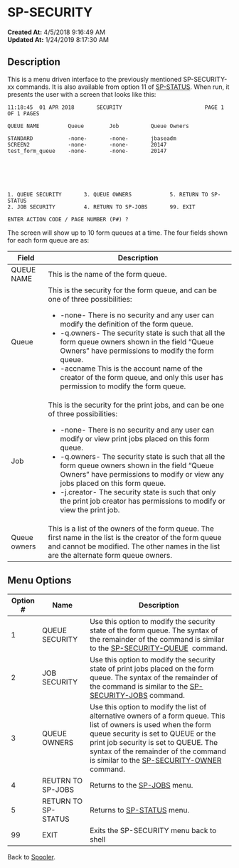 # SP-SECURITY 

**Created At:** 4/5/2018 9:16:49 AM  
**Updated At:** 1/24/2019 8:17:30 AM  


## Description 

This is a menu driven interface to the previously mentioned SP-SECURITY-xx commands. It is also available from option 11 of [SP-STATUS](306265-untitled-question). When run, it presents the user with a screen that looks like this:

```
11:18:45  01 APR 2018       SECURITY                          PAGE 1 OF 1 PAGES

QUEUE NAME         Queue        Job          Queue Owners

STANDARD           -none-       -none-       jbaseadm
SCREEN2            -none-       -none-       20147
test_form_queue    -none-       -none-       20147






1. QUEUE SECURITY       3. QUEUE OWNERS            5. RETURN TO SP-STATUS
2. JOB SECURITY         4. RETURN TO SP-JOBS       99. EXIT

ENTER ACTION CODE / PAGE NUMBER (P#) ?
```

The screen will show up to 10 form queues at a time. The four fields shown for each form queue are as:


| Field<br> | Description<br> |
| --- | --- |
| QUEUE NAME<br> | This is the name of the form queue.<br> |
| Queue<br> | This is the security for the form queue, and can be one of three possibilities:<ul><li>-none- There is no security and any user can modify the definition of the form queue.</li><li>-q.owners- The security state is such that all the form queue owners shown in the field &ldquo;Queue Owners&rdquo; have permissions to modify the form queue.</li><li>-accname This is the account name of the creator of the form queue, and only this user has permission to modify the form queue.</li></ul> |
| Job<br> | This is the security for the print jobs, and can be one of three possibilities:<ul><li>-none- There is no security and any user can modify or view print jobs placed on this form queue.</li><li>-q.owners- The security state is such that all the form queue owners shown in the field &ldquo;Queue Owners&rdquo; have permissions to modify or view any jobs placed on this form queue.</li><li>-j.creator- The security state is such that only the print job creator has permissions to modify or view the print job.</li></ul> |
| Queue owners<br> | This is a list of the owners of the form queue. The first name in the list is the creator of the form queue and cannot be modified. The other names in the list are the alternate form queue owners.<br> |




## Menu Options 


| Option #<br> | Name<br> | Description<br> |
| --- | --- | --- |
| 1<br> | QUEUE SECURITY<br> | Use this option to modify the security state of the form queue. The syntax of the remainder of the command is similar to the [SP-SECURITY-QUEUE](306443-untitled-question)  command.<br> |
| 2<br> | JOB SECURITY<br> | Use this option to modify the security state of print jobs placed on the form queue. The syntax of the remainder of the command is similar to the [SP-SECURITY-JOBS](306444-untitled-question) command.<br> |
| 3<br> | QUEUE OWNERS<br> | Use this option to modify the list of alternative owners of a form queue. This list of owners is used when the form queue security is set to QUEUE or the print job security is set to QUEUE. The syntax of the remainder of the command is similar to the [SP-SECURITY-OWNER](306446-untitled-question) command.<br> |
| 4<br> | REUTRN TO SP-JOBS<br> | Returns to the [SP-JOBS](306301-untitled-question) menu.<br> |
| 5<br> | RETURN TO SP-STATUS<br> | Returns to [SP-STATUS](306265-untitled-question) menu.<br> |
| 99<br> | EXIT<br> | Exits the SP-SECURITY menu back to shell<br> |




Back to [Spooler](jbase-spooler).
